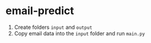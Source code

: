 # email-predict

1. Create folders ```input``` and ```output```
2. Copy email data into the ```input``` folder and run ```main.py```
